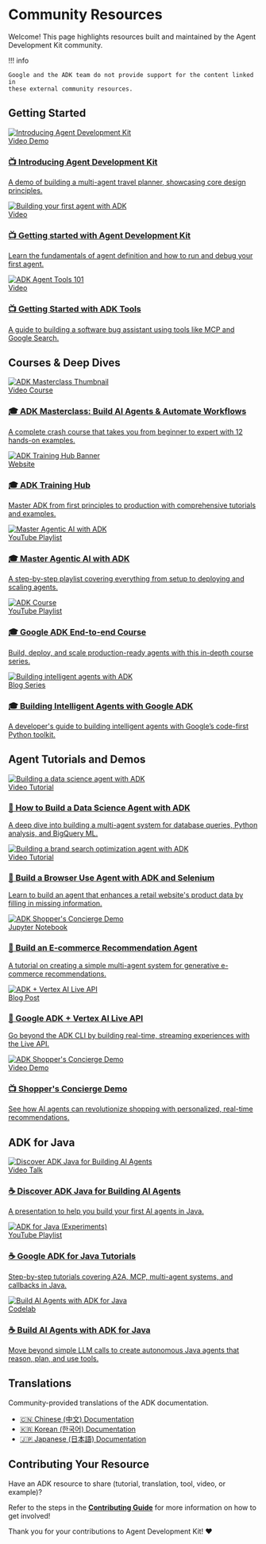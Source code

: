 # Community Resources

Welcome! This page highlights resources built and maintained by the Agent
Development Kit community.

!!! info

    Google and the ADK team do not provide support for the content linked in
    these external community resources.

## Getting Started

<div class="resource-grid">
  <a href="https://www.youtube.com/watch?v=zgrOwow_uTQ" class="resource-card">
    <div class="card-image-wrapper">
      <img src="../assets/community-agent-development-kit.jpg" alt="Introducing Agent Development Kit">
    </div>
    <div class="card-content">
      <div class="type">Video Demo</div>
      <h3>📺 Introducing Agent Development Kit</h3>
      <p>A demo of building a multi-agent travel planner, showcasing core design principles.</p>
    </div>
  </a>
  <a href="https://www.youtube.com/watch?v=44C8u0CDtSo" class="resource-card">
    <div class="card-image-wrapper">
      <img src="../assets/community-building-your-first-agent.jpg" alt="Building your first agent with ADK">
    </div>
    <div class="card-content">
      <div class="type">Video</div>
      <h3>📺 Getting started with Agent Development Kit</h3>
      <p>Learn the fundamentals of agent definition and how to run and debug your first agent.</p>
    </div>
  </a>
  <a href="https://www.youtube.com/watch?v=5ZmaWY7UX6k" class="resource-card">
    <div class="card-image-wrapper">
      <img src="../assets/community-agent-tools-101.jpg" alt="ADK Agent Tools 101">
    </div>
    <div class="card-content">
      <div class="type">Video</div>
      <h3>📺 Getting Started with ADK Tools</h3>
      <p>A guide to building a software bug assistant using tools like MCP and Google Search.</p>
    </div>
  </a>
</div>

## Courses & Deep Dives

<div class="resource-grid">
  <a href="https://www.youtube.com/watch?v=P4VFL9nIaIA" class="resource-card">
    <div class="card-image-wrapper">
      <img src="../assets/community-adk-masterclass.jpg" alt="ADK Masterclass Thumbnail">
    </div>
    <div class="card-content">
      <div class="type">Video Course</div>
      <h3>🎓 ADK Masterclass: Build AI Agents & Automate Workflows</h3>
      <p>A complete crash course that takes you from beginner to expert with 12 hands-on examples.</p>
    </div>
  </a>
  <a href="https://raphaelmansuy.github.io/adk_training/" class="resource-card">
    <div class="card-image-wrapper">
      <img src="../assets/community-adk-training-hub.png" alt="ADK Training Hub Banner">
    </div>
    <div class="card-content">
      <div class="type">Website</div>
      <h3>🎓 ADK Training Hub</h3>
      <p>Master ADK from first principles to production with comprehensive tutorials and examples.</p>
    </div>
  </a>
  <a href="https://www.youtube.com/playlist?list=PLLrA_pU9-Gz2HwepRUVpq1TEPuYWo_fSi" class="resource-card">
    <div class="card-image-wrapper">
      <img src="../assets/community-master-agentic-ai-with-adk.jpg" alt="Master Agentic AI with ADK">
    </div>
    <div class="card-content">
      <div class="type">YouTube Playlist</div>
      <h3>🎓 Master Agentic AI with ADK</h3>
      <p>A step-by-step playlist covering everything from setup to deploying and scaling agents.</p>
    </div>
  </a>
  <a href="https://www.youtube.com/playlist?list=PL6tW9BrhiPTAZts0W5nQS9dbW6VMnLKab" class="resource-card">
    <div class="card-image-wrapper">
      <img src="../assets/community-adk-course.jpg" alt="ADK Course">
    </div>
    <div class="card-content">
      <div class="type">YouTube Playlist</div>
      <h3>🎓 Google ADK End-to-end Course</h3>
      <p>Build, deploy, and scale production-ready agents with this in-depth course series.</p>
    </div>
  </a>
  <a href="https://iamulya.one/tags/building-intelligent-agents-with-google-adk/" class="resource-card">
    <div class="card-image-wrapper">
      <img src="../assets/community-building-intelligent-agents-with-adk.jpg" alt="Building intelligent agents with ADK">
    </div>
    <div class="card-content">
      <div class="type">Blog Series</div>
      <h3>🎓 Building Intelligent Agents with Google ADK</h3>
      <p>A developer's guide to building intelligent agents with Google’s code-first Python toolkit.</p>
    </div>
  </a>
</div>

## Agent Tutorials and Demos

<div class="resource-grid">
  <a href="https://www.youtube.com/watch?v=efcUXoMX818" class="resource-card">
    <div class="card-image-wrapper">
      <img src="../assets/community-data-science-agent.jpg" alt="Building a data science agent with ADK">
    </div>
    <div class="card-content">
      <div class="type">Video Tutorial</div>
      <h3>📖 How to Build a Data Science Agent with ADK</h3>
      <p>A deep dive into building a multi-agent system for database queries, Python analysis, and BigQuery ML.</p>
    </div>
  </a>
  <a href="https://www.youtube.com/watch?v=hPzjkQFV5yI" class="resource-card">
    <div class="card-image-wrapper">
      <img src="../assets/community-brand-search-optimization-agent.jpg" alt="Building a brand search optimization agent with ADK">
    </div>
    <div class="card-content">
      <div class="type">Video Tutorial</div>
      <h3>📖 Build a Browser Use Agent with ADK and Selenium</h3>
      <p>Learn to build an agent that enhances a retail website's product data by filling in missing information.</p>
    </div>
  </a>
  <a href="https://github.com/google/adk-docs/blob/main/examples/python/notebooks/shop_agent.ipynb" class="resource-card">
    <div class="card-image-wrapper">
      <img src="../assets/community-shoppers-concierge-demo.jpg" alt="ADK Shopper's Concierge Demo">
    </div>
    <div class="card-content">
      <div class="type">Jupyter Notebook</div>
      <h3>📖 Build an E-commerce Recommendation Agent</h3>
      <p>A tutorial on creating a simple multi-agent system for generative e-commerce recommendations.</p>
    </div>
  </a>
  <a href="https://medium.com/google-cloud/google-adk-vertex-ai-live-api-125238982d5e" class="resource-card">
    <div class="card-image-wrapper">
      <img src="../assets/community-adk-vertex-ai-live-api.png" alt="ADK + Vertex AI Live API">
    </div>
    <div class="card-content">
      <div class="type">Blog Post</div>
      <h3>📖 Google ADK + Vertex AI Live API</h3>
      <p>Go beyond the ADK CLI by building real-time, streaming experiences with the Live API.</p>
    </div>
  </a>
  <a href="https://www.youtube.com/watch?v=LwHPYyw7u6U" class="resource-card">
    <div class="card-image-wrapper">
      <img src="../assets/community-shoppers-concierge-demo.jpg" alt="ADK Shopper's Concierge Demo">
    </div>
    <div class="card-content">
      <div class="type">Video Demo</div>
      <h3>📺 Shopper's Concierge Demo</h3>
      <p>See how AI agents can revolutionize shopping with personalized, real-time recommendations.</p>
    </div>
  </a>
</div>

## ADK for Java

<div class="resource-grid">
  <a href="https://www.youtube.com/watch?v=L6V6aQixOZU" class="resource-card">
    <div class="card-image-wrapper">
      <img src="../assets/community-discover-adk-java.jpg" alt="Discover ADK Java for Building AI Agents">
    </div>
    <div class="card-content">
      <div class="type">Video Talk</div>
      <h3>☕ Discover ADK Java for Building AI Agents</h3>
      <p>A presentation to help you build your first AI agents in Java.</p>
    </div>
  </a>
  <a href="https://www.youtube.com/playlist?list=PLLMxXO6kMiNhP87WYQ8CeC3xpV3EnF9cu" class="resource-card">
    <div class="card-image-wrapper">
      <img src="../assets/community-google-adk-for-java-experiments.jpg" alt="ADK for Java (Experiments)">
    </div>
    <div class="card-content">
      <div class="type">YouTube Playlist</div>
      <h3>☕ Google ADK for Java Tutorials</h3>
      <p>Step-by-step tutorials covering A2A, MCP, multi-agent systems, and callbacks in Java.</p>
    </div>
  </a>
  <a href="https://codelabs.developers.google.com/adk-java-getting-started" class="resource-card">
    <div class="card-image-wrapper">
      <img src="../assets/community-build-ai-agents-with-adk-for-java.png" alt="Build AI Agents with ADK for Java">
    </div>
    <div class="card-content">
      <div class="type">Codelab</div>
      <h3>☕ Build AI Agents with ADK for Java</h3>
      <p>Move beyond simple LLM calls to create autonomous Java agents that reason, plan, and use tools.</p>
    </div>
  </a>
</div>

## Translations

Community-provided translations of the ADK documentation.

<ul class="translation-list">
  <li><a href="https://adk.wiki/">🇨🇳 Chinese (中文) Documentation</a></li>
  <li><a href="https://adk-labs.github.io/adk-docs/ko/">🇰🇷 Korean (한국어) Documentation</a></li>
  <li><a href="https://adk-labs.github.io/adk-docs/ja/">🇯🇵 Japanese (日本語) Documentation</a></li>
</ul>

## Contributing Your Resource

Have an ADK resource to share (tutorial, translation, tool, video, or example)?

Refer to the steps in the **[Contributing Guide](contributing-guide.md)** for more information on how to get involved!

Thank you for your contributions to Agent Development Kit! ❤️
